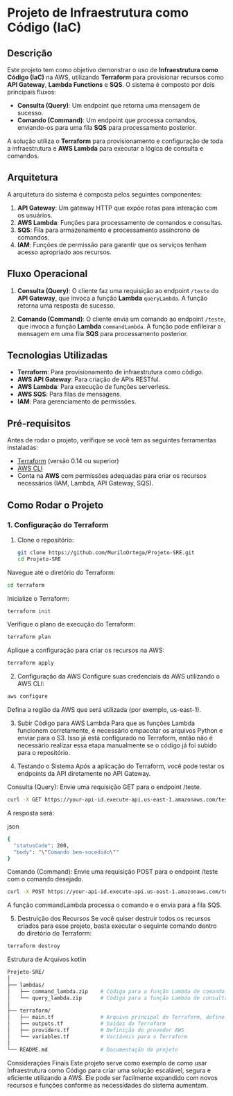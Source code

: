 # **Projeto de Infraestrutura como Código (IaC)**

## **Descrição**

Este projeto tem como objetivo demonstrar o uso de **Infraestrutura como Código (IaC)** na AWS, utilizando **Terraform** para provisionar recursos como **API Gateway**, **Lambda Functions** e **SQS**. O sistema é composto por dois principais fluxos:

- **Consulta (Query)**: Um endpoint que retorna uma mensagem de sucesso.
- **Comando (Command)**: Um endpoint que processa comandos, enviando-os para uma fila **SQS** para processamento posterior.

A solução utiliza o **Terraform** para provisionamento e configuração de toda a infraestrutura e **AWS Lambda** para executar a lógica de consulta e comandos.

## **Arquitetura**

A arquitetura do sistema é composta pelos seguintes componentes:

1. **API Gateway**: Um gateway HTTP que expõe rotas para interação com os usuários.
2. **AWS Lambda**: Funções para processamento de comandos e consultas.
3. **SQS**: Fila para armazenamento e processamento assíncrono de comandos.
4. **IAM**: Funções de permissão para garantir que os serviços tenham acesso apropriado aos recursos.

## **Fluxo Operacional**

1. **Consulta (Query)**: O cliente faz uma requisição ao endpoint `/teste` do **API Gateway**, que invoca a função **Lambda** `queryLambda`. A função retorna uma resposta de sucesso.

2. **Comando (Command)**: O cliente envia um comando ao endpoint `/teste`, que invoca a função **Lambda** `commandLambda`. A função pode enfileirar a mensagem em uma fila **SQS** para processamento posterior.

## **Tecnologias Utilizadas**

- **Terraform**: Para provisionamento de infraestrutura como código.
- **AWS API Gateway**: Para criação de APIs RESTful.
- **AWS Lambda**: Para execução de funções serverless.
- **AWS SQS**: Para filas de mensagens.
- **IAM**: Para gerenciamento de permissões.

## **Pré-requisitos**

Antes de rodar o projeto, verifique se você tem as seguintes ferramentas instaladas:

- [Terraform](https://www.terraform.io/) (versão 0.14 ou superior)
- [AWS CLI](https://aws.amazon.com/cli/)
- Conta na **AWS** com permissões adequadas para criar os recursos necessários (IAM, Lambda, API Gateway, SQS).

## **Como Rodar o Projeto**

### **1. Configuração do Terraform**

1. Clone o repositório:

   ```bash
   git clone https://github.com/MuriloOrtega/Projeto-SRE.git
   cd Projeto-SRE

Navegue até o diretório do Terraform:

```bash
cd terraform
```
Inicialize o Terraform:

```bash
terraform init
```
Verifique o plano de execução do Terraform:

```bash
terraform plan
```
Aplique a configuração para criar os recursos na AWS:

```bash
terraform apply
```

2. Configuração da AWS
Configure suas credenciais da AWS utilizando o AWS CLI:

```bash
aws configure
```
Defina a região da AWS que será utilizada (por exemplo, us-east-1).

3. Subir Código para AWS Lambda
Para que as funções Lambda funcionem corretamente, é necessário empacotar os arquivos Python e enviar para o S3. Isso já está configurado no Terraform, então não é necessário realizar essa etapa manualmente se o código já foi subido para o repositório.

4. Testando o Sistema
Após a aplicação do Terraform, você pode testar os endpoints da API diretamente no API Gateway.

Consulta (Query): Envie uma requisição GET para o endpoint /teste.

```bash
curl -X GET https://your-api-id.execute-api.us-east-1.amazonaws.com/teste
```

A resposta será:

json
```bash
{
  "statusCode": 200,
  "body": "\"Comando bem-sucedido\""
}
```
Comando (Command): Envie uma requisição POST para o endpoint /teste com o comando desejado.

```bash
curl -X POST https://your-api-id.execute-api.us-east-1.amazonaws.com/teste -d '{"command": "doSomething"}'
```
A função commandLambda processa o comando e o envia para a fila SQS.

5. Destruição dos Recursos
Se você quiser destruir todos os recursos criados para esse projeto, basta executar o seguinte comando dentro do diretório do Terraform:

```bash
terraform destroy
```
Estrutura de Arquivos
kotlin

```bash
Projeto-SRE/
│
├── lambdas/
│   ├── command_lambda.zip    # Código para a função Lambda de comando
│   └── query_lambda.zip      # Código para a função Lambda de consulta
│
├── terraform/
│   ├── main.tf               # Arquivo principal do Terraform, define os recursos
│   ├── outputs.tf            # Saídas do Terraform
│   ├── providers.tf          # Definição do provedor AWS
│   └── variables.tf          # Variáveis para o Terraform
│
└── README.md                 # Documentação do projeto
```

Considerações Finais
Este projeto serve como exemplo de como usar Infraestrutura como Código para criar uma solução escalável, segura e eficiente utilizando a AWS. Ele pode ser facilmente expandido com novos recursos e funções conforme as necessidades do sistema aumentam.

